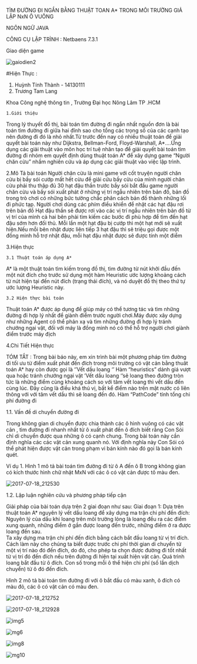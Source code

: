TÌM ĐƯỜNG ĐI NGẮN BẰNG THUẬT TOAN A*  TRONG MÔI TRƯỜNG GIẢ LẬP NxN Ô VUÔNG  

NGÔN NGỮ JAVA

CÔNG CỤ LẬP TRÌNH : Netbaens 7.3.1

Giao diện game 

![gaiodien2](https://user-images.githubusercontent.com/28096471/28323487-27edb97e-6c03-11e7-9c44-86c11ba1d1fa.png)


#Hiện Thực :
1. Huỳnh Tính Thành - 14130111
2. Trương Tam Lang 

 Khoa Công nghệ thông tin  , Trường Đại học Nông Lâm TP .HCM 
 
 	1.Giới thiệu
Trong lý thuyết đồ thị, bài toán tìm đường đi ngắn nhất nguồn đơn là bài toán tìm đường đi giữa hai đỉnh sao cho tổng các trọng số của các cạnh tạo nên đường đi đó là nhỏ nhất.Từ trước đến nay có nhiều thuật toán để giải quyết bài toán này như Dijkstra, Bellman-Ford, Floyd-Warshall, A*….Ứng dụng các giải thuật vào môn học trí tuệ nhân tạo để giải quyết bài toán tìm đường đi nhóm em quyết định dùng thuật toán A* để xây dựng game “Người chăn cừu” nhầm nghiên cứu và áp dụng các giải thuật vào việc lập trình.


2.Mô Tả bài toán
Người chăn cừu là mini game với cốt truyện người chăn cừu bị bầy sói cướp mất hết cừu để giải cứu bầy cừu của mình người chăn cừu phải thu thập đủ 30 hạt đậu thần trước bầy sói
bắt đầu game người chăn cừu và bầy sói xuất phát ở những vị trí ngẫu nhiên trên bản đồ, bản đồ trong trò chơi có những bức tường chắc phân cách bản đồ thành những lối đi phức tạp. Người chơi dùng các phím điều khiển để nhặt các hạt đậu rơi trên bản đồ 
Hạt đậu thần sẽ được rơi vào các vị trí ngẫu nhiên trên bản đồ từ vị trí của mình cả hai bên phải tìm kiếm các bước đi phù hợp để tìm đến hạt đậu sớm hơn đối thủ. Mỗi lần một hạt đậu bị cướp thì một hạt mới sẽ xuất hiện.Nếu mỗi bên nhặt được liên tiếp 3 hạt đậu thì sẽ triệu gọi được một đồng minh hỗ trợ nhặt đậu, mỗi hạt đậu nhặt được sẽ được tính một điểm

3.Hiện thực

	3.1 Thuật toán áp dụng A*

A* là một thuật toán tìm kiếm trong đồ thị, tìm đường từ nút khởi đầu đến một nút đích cho trước sử dụng một hàm Heuristic ước lượng khoảng cách từ nút hiện tại đến nút đích (trạng thái đích), và nó duyệt đồ thị theo thứ tự ước lượng Heuristic này.

    3.2 Hiện thực bài toán

Thuật toán A* được áp dụng để giúp máy có thể tương tác và tìm những đường  đi hợp lý nhất để giành điểm trước người chơi.Máy được xây dựng như những Agent có thể phản xạ và tìm những đường đi hợp lý tránh chướng ngại vật, đối với máy là đồng minh nó có thể hỗ trợ người chơi giành điểm trước máy địch

4.Chi Tiết Hiện thực

TÓM TẮT : Trong bài báo này, em xin trình bài  một phương pháp tìm đường đi tối ưu từ điểm xuất phát đến đích  trong môi trường có vật cản bằng thuât toán A* hay còn được gọi là ‘’Vết dầu loang ‘’
Hàm “heuristics” dánh giá  vượt qua hoặc tránh chướng ngại vật
’Vết dầu loang ‘’sẽ loang theo đường tròn tức là những điểm cùng khoảng cách so với tâm vết loang thì vết dầu đến cùng lúc. Đây cũng là điều khá thú vị, bất kể điểm nào trên mặt nước có liên thông với với tâm vết dầu thì sẽ loang đến đó. 
Hàm “PathCode” tính tổng chi phí đường đi


1.1. Vấn đề di chuyển đường đi 

Trong không gian di chuyển được chia thành các ô hình vuông có các vật cản , tìm đường đi nhanh nhất từ ô xuất phát đến ô đích biết rằng  Con Sói  chỉ di chuyển được qua những ô có cạnh chung. Trong bài toán này cần định nghĩa các các vật cản xung quanh nó.  Với định nghĩa này Con Sói  có thể phát hiện được vật cản trong phạm vi bán kính nào đó gọi là bán kính quét. 

Ví dụ 1. Hình 1 mô tả bài toán tìm đường đi  từ ô A đến ô B trong không gian có kích thước hình chữ nhật MxN với các ô có vật cản được tô màu đen.

![2017-07-18_212530](https://user-images.githubusercontent.com/28096471/28322200-b01978a0-6bff-11e7-972e-4ad99ac982f2.png)


1.2. Lập luận nghiên cứu và phương pháp tiếp cận


Giải pháp của bài toán dựa trên 2 giai đoạn như sau:
Giai đoạn 1: Dựa trên thuật toán A* nguyên lý vết dầu loang để xây dựng ma trận chi phí đến đích:
Nguyên lý của dầu khi loang trên môi trường lỏng là loang đều ra các điểm xung quanh, những điểm ở gần         	được loang đến trước, những điểm ở ra được loang đến sau. 	 
	Ta xây dựng ma trận chi phí đến đích bằng cách bắt đầu loang từ vị trí đích. Cách làm này cho chúng 	ta biết được trước chi phí thời gian di chuyển từ một vị trí nào đó đến đích, do đó, cho phép ta chọn 	được đường đi tốt nhất từ vị trí đó đến đích nếu trên đường đi hiện tại xuất hiện vật cản.
       Quá trình loang bắt đầu từ ô đích. Con số trong mỗi ô thể hiện chi phí (số lần dịch chuyển) từ ô đó đến            đích.
       
 Hình 2 mô tả bài toán tìm đường đi với ô bắt đầu có màu xanh, ô đích có màu đỏ, các ô có vật cản có màu đen.



![2017-07-18_212752](https://user-images.githubusercontent.com/28096471/28322331-0c0c3cc4-6c00-11e7-8167-1ffabfa94f31.png)



![2017-07-18_212928](https://user-images.githubusercontent.com/28096471/28322416-419df260-6c00-11e7-94b4-796c71f4a023.png)


![img5](https://user-images.githubusercontent.com/28096471/28322509-8100e412-6c00-11e7-87af-c3c773531e91.png)


![mg6](https://user-images.githubusercontent.com/28096471/28322574-a7691458-6c00-11e7-8653-e93c43a95aad.png)


![img8](https://user-images.githubusercontent.com/28096471/28322716-02f7657c-6c01-11e7-9d61-db358991a2f8.png)


![mg10](https://user-images.githubusercontent.com/28096471/28322827-4fbf7e8a-6c01-11e7-9e90-81b62df76e7f.png)

